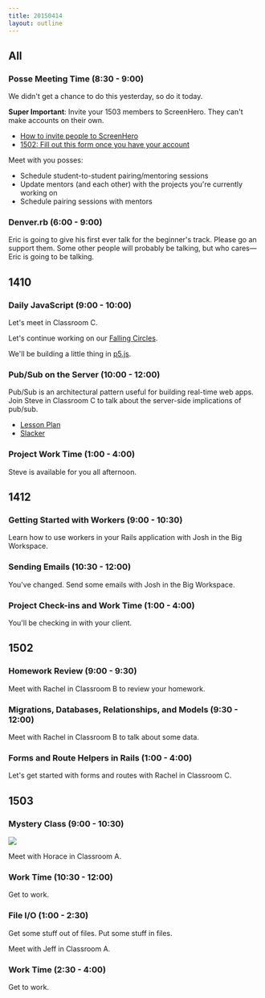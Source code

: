 ```yaml
---
title: 20150414
layout: outline
---
```


## All

### Posse Meeting Time (8:30 - 9:00)

We didn't get a chance to do this yesterday, so do it today.

**Super Important**: Invite your 1503 members to ScreenHero. They can't make accounts on their own.

* [How to invite people to ScreenHero](http://blog.screenhero.com/post/110852538851/already-a-screenhero-user-heres-how-to-invite)
* [1502: Fill out this form once you have your account](https://docs.google.com/a/casimircreative.com/forms/d/1wJUbwB0doGgeyp9rGDt14aHtNE8nGlRueoSe_qpVRr4/viewform)

Meet with you posses:

* Schedule student-to-student pairing/mentoring sessions
* Update mentors (and each other) with the projects you're currently working on
* Schedule pairing sessions with mentors

### Denver.rb (6:00 - 9:00)

Eric is going to give his first ever talk for the beginner's track. Please go an support them. Some other people will probably be talking, but who cares—Eric is going to be talking.

## 1410

### Daily JavaScript (9:00 - 10:00)

Let's meet in Classroom C.

Let's continue working on our [Falling Circles](https://github.com/turingschool-examples/falling-circles).

We'll be building a little thing in [p5.js](http://p5js.org/).

### Pub/Sub on the Server (10:00 - 12:00)

Pub/Sub is an architectural pattern useful for building real-time web
apps. Join Steve in Classroom C to talk about the server-side
implications of pub/sub.

* [Lesson Plan](https://github.com/turingschool/lesson_plans/blob/master/ruby_04-apis_and_scalability/pubsub_on_the_server.markdown)
* [Slacker](https://github.com/turingschool-examples/slacker)

### Project Work Time (1:00 - 4:00)

Steve is available for you all afternoon.

## 1412

### Getting Started with Workers (9:00 - 10:30)

Learn how to use workers in your Rails application with Josh in the Big Workspace.

### Sending Emails (10:30 - 12:00)

You've changed. Send some emails with Josh in the Big Workspace.

### Project Check-ins and Work Time (1:00 - 4:00)

You'll be checking in with your client.

## 1502

### Homework Review (9:00 - 9:30)

Meet with Rachel in Classroom B to review your homework.

### Migrations, Databases, Relationships, and Models (9:30 - 12:00)

Meet with Rachel in Classroom B to talk about some data.

### Forms and Route Helpers in Rails (1:00 - 4:00)

Let's get started with forms and routes with Rachel in Classroom C.

## 1503

### Mystery Class (9:00 - 10:30)

![](http://static.tumblr.com/7ebynbs/8tBlhhoe4/secret_00000.png)

Meet with Horace in Classroom A.

### Work Time (10:30 - 12:00)

Get to work.

### File I/O (1:00 - 2:30)

Get some stuff out of files. Put some stuff in files.

Meet with Jeff in Classroom A.

### Work Time (2:30 - 4:00)

Get to work.